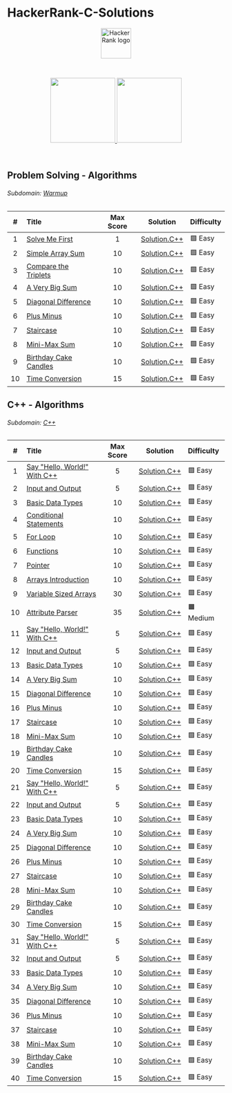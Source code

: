 # HackerRank-C-Solutions

<p align="center">
    <a href="https://www.hackerrank.com/ADinic">
        <img height=70 src="Assets/HackerRank.svg" alt="HackerRank logo">
    </a>
</p>

</br>

<p align="center">
    <a href="https://github.com/AleksandarDinic/HackerRank-Solutions/tree/main/Problem%20Solving%20Algorithms">
        <img height="150" width="150" src="Assets/Problem Solving Algorithms.svg">
    </a>
    <a href="https://github.com/AleksandarDinic/HackerRank-Solutions/tree/main/Problem%20Solving%20Data%20Structures">
        <img height="150" width="150" src="Assets/Problem Solving Data Structures.svg">
    </a>
</p>

</br>

## Problem Solving - Algorithms

###### Subdomain: [Warmup](https://www.hackerrank.com/domains/algorithms?filters%5Bsubdomains%5D%5B%5D=warmup)
| # | Title                                            | Max Score |     Solution     | Difficulty |
|:-:|:-------------------------------------------------|:---------:|:----------------:|:-----------|
| 1 | [Solve Me First](https://www.hackerrank.com/challenges/solve-me-first/problem) | 1 | [Solution.C++](https://github.com/HALLMA2K/HackerRank-C-Solutions/blob/main/Solutions/Warmup/Solve%20Me%20First.cpp) | 🟩 Easy |
| 2 | [Simple Array Sum](https://www.hackerrank.com/challenges/simple-array-sum/problem) | 10 | [Solution.C++](https://github.com/) | 🟩 Easy |
| 3 | [Compare the Triplets](https://www.hackerrank.com/challenges/compare-the-triplets/problem) | 10 | [Solution.C++](https://github.com/) | 🟩 Easy |
| 4 | [A Very Big Sum](https://www.hackerrank.com/challenges/a-very-big-sum/problem) | 10 | [Solution.C++](https://github.com/) | 🟩 Easy |
| 5 | [Diagonal Difference](https://www.hackerrank.com/challenges/diagonal-difference/problem) | 10 | [Solution.C++](https://github.com/) | 🟩 Easy |
| 6 | [Plus Minus](https://www.hackerrank.com/challenges/plus-minus/problem) | 10 | [Solution.C++](https://github.com/) | 🟩 Easy |
| 7 | [Staircase](https://www.hackerrank.com/challenges/staircase/problem) | 10 | [Solution.C++](https://github.com/) | 🟩 Easy |
| 8 | [Mini-Max Sum](https://www.hackerrank.com/challenges/mini-max-sum/problem) | 10 | [Solution.C++](https://github.com/) | 🟩 Easy |
| 9 | [Birthday Cake Candles](https://www.hackerrank.com/challenges/birthday-cake-candles/problem) | 10 | [Solution.C++](https://github.com/) | 🟩 Easy |
| 10 | [Time Conversion](https://www.hackerrank.com/challenges/time-conversion/problem) | 15 | [Solution.C++](https://github.com/) | 🟩 Easy |

## C++ - Algorithms

###### Subdomain: [C++](https://www.hackerrank.com/domains/cpp)
| # | Title                                            | Max Score |     Solution     | Difficulty |
|:-:|:-------------------------------------------------|:---------:|:----------------:|:-----------|
| 1 | [Say "Hello, World!" With C++](https://www.hackerrank.com/challenges/cpp-hello-world/problem) | 5 | [Solution.C++](https://github.com/HALLMA2K/HackerRank-C-Solutions/blob/main/Solutions/Warmup/Solve%20Me%20First.cpp) | 🟩 Easy |
| 2 | [Input and Output](https://www.hackerrank.com/challenges/cpp-input-and-output/problem) | 5 | [Solution.C++](https://github.com/) | 🟩 Easy |
| 3 | [Basic Data Types](https://www.hackerrank.com/challenges/c-tutorial-basic-data-types/problem) | 10 | [Solution.C++](https://github.com/) | 🟩 Easy |
| 4 | [Conditional Statements](https://www.hackerrank.com/challenges/c-tutorial-conditional-if-else/problem) | 10 | [Solution.C++](https://github.com/) | 🟩 Easy |
| 5 | [For Loop](https://www.hackerrank.com/challenges/c-tutorial-for-loop/problem) | 10 | [Solution.C++](https://github.com/) | 🟩 Easy |
| 6 | [Functions](https://www.hackerrank.com/challenges/c-tutorial-functions/problem) | 10 | [Solution.C++](https://github.com/) | 🟩 Easy |
| 7 | [Pointer](https://www.hackerrank.com/challenges/c-tutorial-pointer/problem) | 10 | [Solution.C++](https://github.com/) | 🟩 Easy |
| 8 | [Arrays Introduction](https://www.hackerrank.com/challenges/arrays-introduction/problem) | 10 | [Solution.C++](https://github.com/) | 🟩 Easy |
| 9 | [Variable Sized Arrays](https://www.hackerrank.com/challenges/variable-sized-arrays/problem) | 30 | [Solution.C++](https://github.com/) | 🟩 Easy |
| 10 | [Attribute Parser](https://www.hackerrank.com/challenges/attribute-parser/problem) | 35 | [Solution.C++](https://github.com/) | 🟧 Medium |
| 11 | [Say "Hello, World!" With C++](https://www.hackerrank.com/challenges/cpp-hello-world/problem) | 5 | [Solution.C++](https://github.com/HALLMA2K/HackerRank-C-Solutions/blob/main/Solutions/Warmup/Solve%20Me%20First.cpp) | 🟩 Easy |
| 12 | [Input and Output](https://www.hackerrank.com/challenges/cpp-input-and-output/problem) | 5 | [Solution.C++](https://github.com/) | 🟩 Easy |
| 13 | [Basic Data Types](https://www.hackerrank.com/challenges/compare-the-triplets/problem) | 10 | [Solution.C++](https://github.com/) | 🟩 Easy |
| 14 | [A Very Big Sum](https://www.hackerrank.com/challenges/a-very-big-sum/problem) | 10 | [Solution.C++](https://github.com/) | 🟩 Easy |
| 15 | [Diagonal Difference](https://www.hackerrank.com/challenges/diagonal-difference/problem) | 10 | [Solution.C++](https://github.com/) | 🟩 Easy |
| 16 | [Plus Minus](https://www.hackerrank.com/challenges/plus-minus/problem) | 10 | [Solution.C++](https://github.com/) | 🟩 Easy |
| 17 | [Staircase](https://www.hackerrank.com/challenges/staircase/problem) | 10 | [Solution.C++](https://github.com/) | 🟩 Easy |
| 18 | [Mini-Max Sum](https://www.hackerrank.com/challenges/mini-max-sum/problem) | 10 | [Solution.C++](https://github.com/) | 🟩 Easy |
| 19 | [Birthday Cake Candles](https://www.hackerrank.com/challenges/birthday-cake-candles/problem) | 10 | [Solution.C++](https://github.com/) | 🟩 Easy |
| 20 | [Time Conversion](https://www.hackerrank.com/challenges/time-conversion/problem) | 15 | [Solution.C++](https://github.com/) | 🟩 Easy |
| 21 | [Say "Hello, World!" With C++](https://www.hackerrank.com/challenges/cpp-hello-world/problem) | 5 | [Solution.C++](https://github.com/HALLMA2K/HackerRank-C-Solutions/blob/main/Solutions/Warmup/Solve%20Me%20First.cpp) | 🟩 Easy |
| 22 | [Input and Output](https://www.hackerrank.com/challenges/cpp-input-and-output/problem) | 5 | [Solution.C++](https://github.com/) | 🟩 Easy |
| 23 | [Basic Data Types](https://www.hackerrank.com/challenges/compare-the-triplets/problem) | 10 | [Solution.C++](https://github.com/) | 🟩 Easy |
| 24 | [A Very Big Sum](https://www.hackerrank.com/challenges/a-very-big-sum/problem) | 10 | [Solution.C++](https://github.com/) | 🟩 Easy |
| 25 | [Diagonal Difference](https://www.hackerrank.com/challenges/diagonal-difference/problem) | 10 | [Solution.C++](https://github.com/) | 🟩 Easy |
| 26 | [Plus Minus](https://www.hackerrank.com/challenges/plus-minus/problem) | 10 | [Solution.C++](https://github.com/) | 🟩 Easy |
| 27 | [Staircase](https://www.hackerrank.com/challenges/staircase/problem) | 10 | [Solution.C++](https://github.com/) | 🟩 Easy |
| 28 | [Mini-Max Sum](https://www.hackerrank.com/challenges/mini-max-sum/problem) | 10 | [Solution.C++](https://github.com/) | 🟩 Easy |
| 29 | [Birthday Cake Candles](https://www.hackerrank.com/challenges/birthday-cake-candles/problem) | 10 | [Solution.C++](https://github.com/) | 🟩 Easy |
| 30 | [Time Conversion](https://www.hackerrank.com/challenges/time-conversion/problem) | 15 | [Solution.C++](https://github.com/) | 🟩 Easy |
| 31 | [Say "Hello, World!" With C++](https://www.hackerrank.com/challenges/cpp-hello-world/problem) | 5 | [Solution.C++](https://github.com/HALLMA2K/HackerRank-C-Solutions/blob/main/Solutions/Warmup/Solve%20Me%20First.cpp) | 🟩 Easy |
| 32 | [Input and Output](https://www.hackerrank.com/challenges/cpp-input-and-output/problem) | 5 | [Solution.C++](https://github.com/) | 🟩 Easy |
| 33 | [Basic Data Types](https://www.hackerrank.com/challenges/compare-the-triplets/problem) | 10 | [Solution.C++](https://github.com/) | 🟩 Easy |
| 34 | [A Very Big Sum](https://www.hackerrank.com/challenges/a-very-big-sum/problem) | 10 | [Solution.C++](https://github.com/) | 🟩 Easy |
| 35 | [Diagonal Difference](https://www.hackerrank.com/challenges/diagonal-difference/problem) | 10 | [Solution.C++](https://github.com/) | 🟩 Easy |
| 36 | [Plus Minus](https://www.hackerrank.com/challenges/plus-minus/problem) | 10 | [Solution.C++](https://github.com/) | 🟩 Easy |
| 37 | [Staircase](https://www.hackerrank.com/challenges/staircase/problem) | 10 | [Solution.C++](https://github.com/) | 🟩 Easy |
| 38 | [Mini-Max Sum](https://www.hackerrank.com/challenges/mini-max-sum/problem) | 10 | [Solution.C++](https://github.com/) | 🟩 Easy |
| 39 | [Birthday Cake Candles](https://www.hackerrank.com/challenges/birthday-cake-candles/problem) | 10 | [Solution.C++](https://github.com/) | 🟩 Easy |
| 40 | [Time Conversion](https://www.hackerrank.com/challenges/time-conversion/problem) | 15 | [Solution.C++](https://github.com/) | 🟩 Easy |
